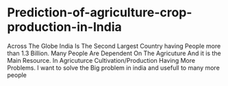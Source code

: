 # Prediction-of-agriculture-crop-production-in-India
Across The Globe India Is The Second Largest Country having People more than 1.3 Billion. Many People Are Dependent On The Agricuture And it is the Main Resource. In Agricuturce Cultivation/Production Having More Problems. I want to solve the Big problem in india and usefull to many more people
